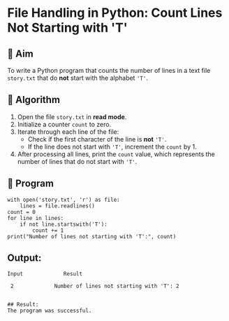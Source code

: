# File Handling in Python: Count Lines Not Starting with 'T'

## 🎯 Aim
To write a Python program that counts the number of lines in a text file `story.txt` that do **not** start with the alphabet `'T'`.

## 🧠 Algorithm
1. Open the file `story.txt` in **read mode**.
2. Initialize a counter `count` to zero.
3. Iterate through each line of the file:
   - Check if the first character of the line is **not** `'T'`.
   - If the line does not start with `'T'`, increment the `count` by 1.
4. After processing all lines, print the `count` value, which represents the number of lines that do not start with `'T'`.

## 🧾 Program
```
with open('story.txt', 'r') as file:
    lines = file.readlines()
count = 0
for line in lines:
    if not line.startswith('T'):
        count += 1
print("Number of lines not starting with 'T':", count)
```
## Output:
```
Input             Result

 2             Number of lines not starting with 'T': 2


## Result:
The program was successful.
